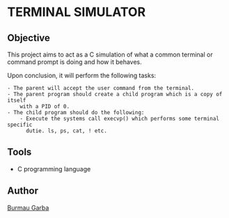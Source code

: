# TERMINAL SIMULATOR
## Objective
This project aims to act as a C simulation of what a common terminal
or command prompt is doing and how it behaves.

Upon conclusion, it will perform the following tasks:
``` 
- The parent will accept the user command from the terminal.
- The parent program should create a child program which is a copy of itself
    with a PID of 0.
- The child program should do the following:
    - Execute the systems call execvp() which performs some terminal specific
      dutie. ls, ps, cat, ! etc.
```


## Tools
- C programming language

## Author
[Burmau Garba](https://www.github.com/burmaug)
